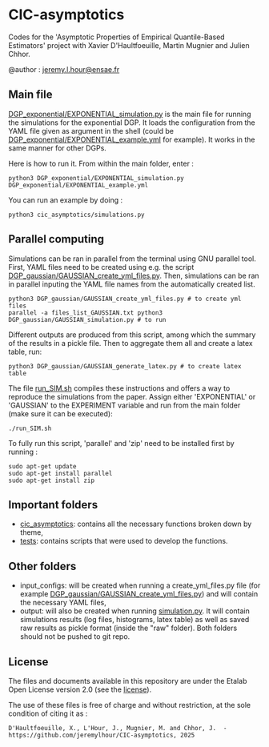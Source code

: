 # CIC-asymptotics
Codes for the 'Asymptotic Properties of Empirical Quantile-Based Estimators' project with Xavier D'Haultfoeuille, Martin Mugnier and Julien Chhor.

@author : jeremy.l.hour@ensae.fr

## Main file

[DGP_exponential/EXPONENTIAL_simulation.py](DGP_exponential/EXPONENTIAL_simulation.py) is the main file for running the simulations for the exponential DGP. It loads the configuration from the YAML file given as argument in the shell (could be [DGP_exponential/EXPONENTIAL_example.yml](DGP_exponential/EXPONENTIAL_example.yml) for example). It works in the same manner for other DGPs.

Here is how to run it. From within the main folder, enter :
```
python3 DGP_exponential/EXPONENTIAL_simulation.py DGP_exponential/EXPONENTIAL_example.yml
```

You can run an example by doing :
```
python3 cic_asymptotics/simulations.py
```

## Parallel computing

Simulations can be ran in parallel from the terminal using GNU parallel tool. First, YAML files need to be created using e.g. the script [DGP_gaussian/GAUSSIAN_create_yml_files.py](DGP_gaussian/GAUSSIAN_create_yml_files.py). Then, simulations can be ran in parallel inputing the YAML file names from the automatically created list.
```
python3 DGP_gaussian/GAUSSIAN_create_yml_files.py # to create yml files
parallel -a files_list_GAUSSIAN.txt python3 DGP_gaussian/GAUSSIAN_simulation.py # to run
```

Different outputs are produced from this script, among which the summary of the results in a pickle file. Then to aggregate them all and create a latex table, run:
```
python3 DGP_gaussian/GAUSSIAN_generate_latex.py # to create latex table
```

The file [run_SIM.sh](run_SIM.sh) compiles these instructions and offers a way to reproduce the simulations from the paper. Assign either 'EXPONENTIAL' or 'GAUSSIAN' to the EXPERIMENT variable and run from the main folder (make sure it can be executed):
```
./run_SIM.sh
```

To fully run this script, 'parallel' and 'zip' need to be installed first by running :
```
sudo apt-get update
sudo apt-get install parallel
sudo apt-get install zip
```

## Important folders

- [cic_asymptotics](cic_asymptotics/): contains all the necessary functions broken down by theme,
- [tests](tests/): contains scripts that were used to develop the functions.

## Other folders

- input_configs: will be created when running a create_yml_files.py file (for example [DGP_gaussian/GAUSSIAN_create_yml_files.py](DGP_gaussian/GAUSSIAN_create_yml_files.py)) and will contain the necessary YAML files,
- output: will also be created when running [simulation.py](simulation.py). It will contain simulations results (log files, histograms, latex table) as well as saved raw results as pickle format (inside the "raw" folder).
Both folders should not be pushed to git repo.

## License

The files and documents available in this repository are under the Etalab Open License version 2.0 (see the
[license](./LICENSE)).

The use of these files is free of charge and without restriction, at the sole condition of citing it as :
```
D'Haultfoeuille, X., L'Hour, J., Mugnier, M. and Chhor, J.  - https://github.com/jeremylhour/CIC-asymptotics, 2025
```